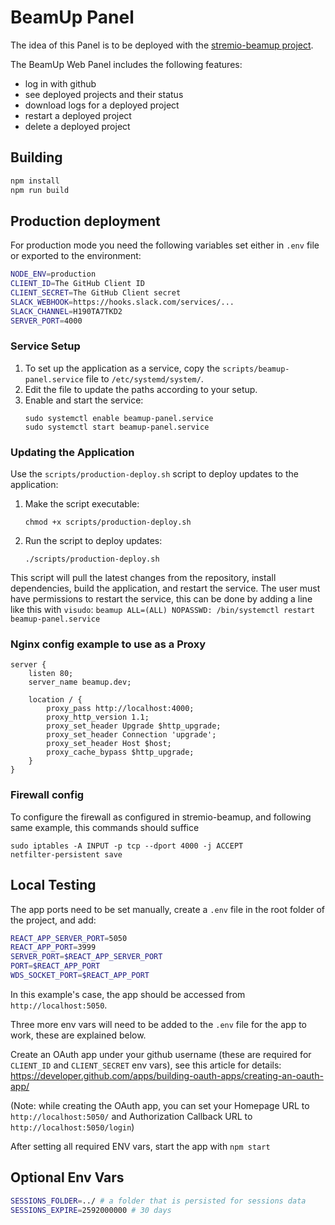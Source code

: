 # BeamUp Panel
The idea of this Panel is to be deployed with the [stremio-beamup project](https://github.com/Stremio/stremio-beamup).

The BeamUp Web Panel includes the following features:
- log in with github
- see deployed projects and their status
- download logs for a deployed project
- restart a deployed project
- delete a deployed project


## Building

```sh
npm install
npm run build
```


## Production deployment

For production mode you need the following variables set either in `.env` file or exported to the environment:

```sh
NODE_ENV=production
CLIENT_ID=The GitHub Client ID
CLIENT_SECRET=The GitHub Client secret
SLACK_WEBHOOK=https://hooks.slack.com/services/...
SLACK_CHANNEL=H190TA7TKD2
SERVER_PORT=4000
```


### Service Setup

1. To set up the application as a service, copy the `scripts/beamup-panel.service` file to `/etc/systemd/system/`.
2. Edit the file to update the paths according to your setup.
3. Enable and start the service:
   ```
   sudo systemctl enable beamup-panel.service
   sudo systemctl start beamup-panel.service
   ```

### Updating the Application

Use the `scripts/production-deploy.sh` script to deploy updates to the application:

1. Make the script executable:
   ```
   chmod +x scripts/production-deploy.sh
   ```
2. Run the script to deploy updates:
   ```
   ./scripts/production-deploy.sh
   ```

This script will pull the latest changes from the repository, install dependencies, build the application, and restart the service.
The user must have permissions to restart the service, this can be done by adding a line like this with `visudo`:
`beamup ALL=(ALL) NOPASSWD: /bin/systemctl restart beamup-panel.service`

### Nginx config example to use as a Proxy
```
server {
    listen 80;
    server_name beamup.dev;

    location / {
        proxy_pass http://localhost:4000;
        proxy_http_version 1.1;
        proxy_set_header Upgrade $http_upgrade;
        proxy_set_header Connection 'upgrade';
        proxy_set_header Host $host;
        proxy_cache_bypass $http_upgrade;
    }
}
```
### Firewall config
To configure the firewall as configured in stremio-beamup, and following same example, this commands should suffice
```
sudo iptables -A INPUT -p tcp --dport 4000 -j ACCEPT
netfilter-persistent save
```


## Local Testing

The app ports need to be set manually, create a `.env` file in the root folder of the project, and add:
```sh
REACT_APP_SERVER_PORT=5050
REACT_APP_PORT=3999
SERVER_PORT=$REACT_APP_SERVER_PORT
PORT=$REACT_APP_PORT
WDS_SOCKET_PORT=$REACT_APP_PORT
```

In this example's case, the app should be accessed from `http://localhost:5050`.

Three more env vars will need to be added to the `.env` file for the app to work, these are explained below.

Create an OAuth app under your github username (these are required for `CLIENT_ID` and `CLIENT_SECRET` env vars), see this article for details: https://developer.github.com/apps/building-oauth-apps/creating-an-oauth-app/

(Note: while creating the OAuth app, you can set your Homepage URL to `http://localhost:5050/` and Authorization Callback URL to `http://localhost:5050/login`)

After setting all required ENV vars, start the app with `npm start`


## Optional Env Vars

```sh
SESSIONS_FOLDER=../ # a folder that is persisted for sessions data
SESSIONS_EXPIRE=2592000000 # 30 days
```
